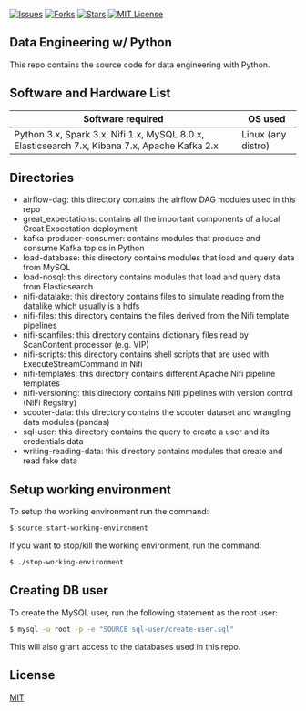 [![Issues](https://img.shields.io/github/issues/jeantardelli/data-engineering-with-python)](https://github.com/jeantardelli/data-engineering-with-python/issues)
[![Forks](https://img.shields.io/github/forks/jeantardelli/data-engineering-with-python)]()
[![Stars](https://img.shields.io/github/stars/jeantardelli/data-engineering-with-python)]()
[![MIT License](https://img.shields.io/github/license/jeantardelli/data-engineering-with-python)](LICENSE)

## Data Engineering w/ Python

This repo contains the source code for data engineering with Python.

## Software and Hardware List

| Software required                                                                               | OS used            |
| ------------------------------------------------------------------------------------------------|--------------------|
|   Python 3.x, Spark 3.x, Nifi 1.x, MySQL 8.0.x, Elasticsearch 7.x, Kibana 7.x, Apache Kafka 2.x | Linux (any distro) |

## Directories

* airflow-dag: this directory contains the airflow DAG modules used in this repo
* great_expectations: contains all the important components of a local Great Expectation deployment
* kafka-producer-consumer: contains modules that produce and consume Kafka topics in Python
* load-database: this directory contains modules that load and query data from MySQL
* load-nosql: this directory contains modules that load and query data from Elasticsearch
* nifi-datalake: this directory contains files to simulate reading from the datalike which usually is a hdfs
* nifi-files: this directory contains the files derived from the Nifi template pipelines
* nifi-scanfiles: this directory contains dictionary files read by ScanContent processor (e.g. VIP)
* nifi-scripts: this directory contains shell scripts that are used with ExecuteStreamCommand in Nifi
* nifi-templates: this directory contains different Apache Nifi pipeline templates
* nifi-versioning: this directory contains Nifi pipelines with version control (NiFi Regsitry)
* scooter-data: this directory contains the scooter dataset and wrangling data modules (pandas)
* sql-user: this directory contains the query to create a user and its credentials data
* writing-reading-data: this directory contains modules that create and read fake data

## Setup working environment

To setup the working environment run the command:

```bash
$ source start-working-environment
```

If you want to stop/kill the working environment, run the command:

```bash
$ ./stop-working-environment
```

## Creating DB user

To create the MySQL user, run the following statement as the root user:

```bash
$ mysql -u root -p -e "SOURCE sql-user/create-user.sql"
```
This will also grant access to the databases used in this repo.

## License
[MIT](LICENSE)
